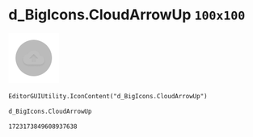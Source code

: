 # d_BigIcons.CloudArrowUp `100x100`
<img src="/img/d_BigIcons.CloudArrowUp.png" width=100 height=100>

``` CSharp
EditorGUIUtility.IconContent("d_BigIcons.CloudArrowUp")
```
```
d_BigIcons.CloudArrowUp
```
```
1723173849608937638
```
